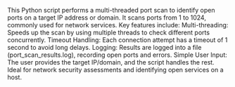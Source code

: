 This Python script performs a multi-threaded port scan to identify open ports on a target IP address or domain. It scans ports from 1 to 1024, commonly used for network services. Key features include: 
Multi-threading: Speeds up the scan by using multiple threads to check different ports concurrently.
Timeout Handling: Each connection attempt has a timeout of 1 second to avoid long delays.
Logging: Results are logged into a file (port_scan_results.log), recording open ports and errors.
Simple User Input: The user provides the target IP/domain, and the script handles the rest.
Ideal for network security assessments and identifying open services on a host.
